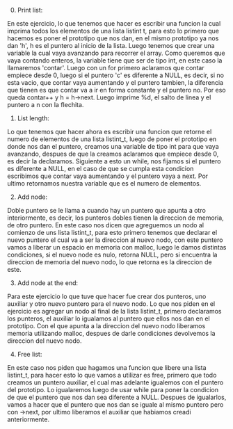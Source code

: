0. Print list:

En este ejercicio, lo que tenemos que hacer es escribir una funcion la cual imprima todos los elementos de una lista listint t, para esto lo primero que hacemos es poner el
prototipo que nos dan, en el mismo prototipo ya nos dan 'h', h es el puntero al inicio de la lista. Luego tenemos que crear una variable la cual vaya avanzando para recorrer
el array. Como queremos que vaya contando enteros, la variable tiene que ser de tipo int, en este caso la llamaremos 'contar'. Luego con un for primero aclaramos que contar empiece
desde 0, luego si el puntero 'c' es diferente a NULL, es decir, si no esta vacio, que contar vaya aumentando y el puntero tambien, la diferencia que tienen es que contar va a ir en
forma constante y el puntero no. Por eso queda contar++ y h = h->next. Luego imprime %d, el salto de linea y el puntero a n con la flechita.

1. List length:

Lo que tenemos que hacer ahora es escribir una funcion que retorne el numero de elementos de una lista listint_t, luego de poner el prototipo en donde nos dan el puntero,
creamos una variable de tipo int para que vaya avanzando, despues de que la creamos aclaramos que empiece desde 0, es decir la declaramos. Siguiente a esto un while, nos fijamos
si el puntero es diferente a NULL, en el caso de que se cumpla esta condicion escribimos que contar vaya aumentando y el puntero vaya a next. Por ultimo retornamos nuestra variable
que es el numero de elementos.

2. Add node:

Doble puntero se le llama a cuando hay un puntero que apunta a otro interiormente, es decir, los punteros dobles tienen la direccion de memoria, de otro puntero. En este caso nos dicen
que agreguemos un nodo al comienzo de uns lista listint_t, para esto primero tenemos que declarar el nuevo puntero el cual va a ser la direccion al nuevo nodo, con este puntero vamos
a liberar un espacio en memoria con malloc, luego le damos distintas condiciones, si el nuevo node es nulo, retorna NULL, pero si encuentra la direccion de memoria del nuevo nodo, lo que
retorna es la direccion de este.

3. Add node at the end:

Para este ejercicio lo que tuve que hacer fue crear dos punteros, uno auxiliar y otro nuevo puntero para el nuevo nodo. Lo que nos piden en el ejercicio es agregar un nodo al final de
la lista listint_t, primero declaramos los punteros, el auxiliar lo igualamos al puntero que ellos nos dan en el prototipo. Con el que apunta a la direccion del nuevo nodo liberamos 
memoria utilizando malloc, despues de darle condiciones devolvemos la direccion del nuevo nodo.

4. Free list:

En este caso nos piden que hagamos una funcion que libere una lista listint_t, para hacer esto lo que vamos a utilizar es free, primero que todo creamos un puntero auxiliar, el cual mas
adelante igualemos con el puntero del prototipo. Lo igualaremos luego de usar while para poner la condicion de que el puntero que nos dan sea diferente a NULL. Despues de igualarlos, vamos
a hacer que el puntero que nos dan se iguale al mismo puntero pero con ->next, por ultimo liberamos el auxiliar que habiamos creadi anteriormente.
